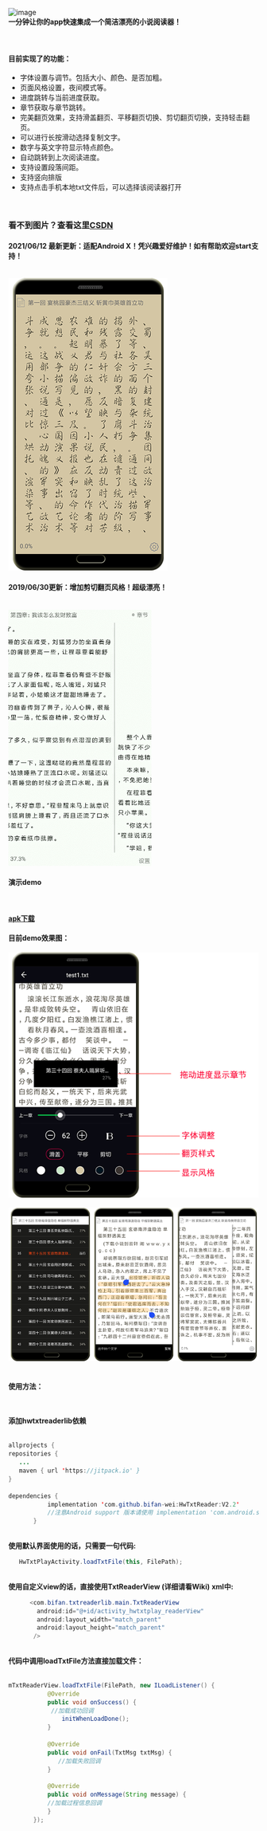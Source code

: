 ![image](https://github.com/bifan-wei/HwTxtReader/blob/master/pics/ic_txt_logo.png) <br> 
**一分钟让你的app快速集成一个简洁漂亮的小说阅读器！**<br>
<br> <br> 
#### 目前实现了的功能：
+   字体设置与调节。包括大小、颜色、是否加粗。<br>
+   页面风格设置，夜间模式等。<br>
+   进度跳转与当前进度获取。<br>
+   章节获取与章节跳转。<br>
+   完美翻页效果，支持滑盖翻页、平移翻页切换、剪切翻页切换，支持轻击翻页。<br>
+   可以进行长按滑动选择复制文字。<br>
+   数字与英文字符显示特点颜色。<br>
+   自动跳转到上次阅读进度。<br>
+   支持设置段落间距。<br>
+   支持竖向排版<br>
+   支持点击手机本地txt文件后，可以选择该阅读器打开

<br>

### 看不到图片？查看这里[CSDN](https://blog.csdn.net/u014614038/article/details/51062842)

#### 2021/06/12 最新更新：适配Android X！凭兴趣爱好维护！如有帮助欢迎start支持！<br><br>

![image](https://github.com/bifan-wei/HwTxtReader/blob/master/pics/ic_style.png)<br>

#### 2019/06/30更新：增加剪切翻页风格！超级漂亮！<br><br>
![image](https://github.com/bifan-wei/bifanResource/blob/master/git/shear.gif)<br>

#### 演示demo
<br><br>
**[apk下载](https://github.com/bifan-wei/HwTxtReader/tree/master/demoapk)** <br>

#### 目前demo效果图：
![image](https://github.com/bifan-wei/HwTxtReader/blob/master/pics/ic_reader1.png)
<br><br>
![image](https://github.com/bifan-wei/HwTxtReader/blob/master/pics/ic_show.png)
<br><br>

#### 使用方法：
<br>

 **添加hwtxtreaderlib依赖**
<br> 
<br> 
 ```java
 allprojects {
repositories {
	...
	maven { url 'https://jitpack.io' }
}
 
dependencies {
	        implementation 'com.github.bifan-wei:HwTxtReader:V2.2'
	        //注意Android support 版本请使用 implementation 'com.android.support:appcompat-v7:28.0.0'，
		}
		
```

**使用默认界面使用的话，只需要一句代码:**

  ```java
     HwTxtPlayActivity.loadTxtFile(this, FilePath);
       
```
**使用自定义view的话，直接使用TxtReaderView (详细请看Wiki)**
**xml中:**
```java
      <com.bifan.txtreaderlib.main.TxtReaderView 
        android:id="@+id/activity_hwtxtplay_readerView" 
        android:layout_width="match_parent"  
        android:layout_height="match_parent" 
       />
       
```
**代码中调用loadTxtFile方法直接加载文件：**<br>
 
 ```java
 
 mTxtReaderView.loadTxtFile(FilePath, new ILoadListener() { 
            @Override 
            public void onSuccess() { 
             //加载成功回调 
                initWhenLoadDone(); 
            } 

            @Override 
            public void onFail(TxtMsg txtMsg) { 
               //加载失败回调 
            } 

            @Override 
            public void onMessage(String message) {  
            //加载过程信息回调 
            } 
        }); 
	
```
<br> 
<br> 


